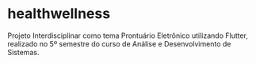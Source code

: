 # healthwellness

Projeto Interdisciplinar como tema Prontuário Eletrônico utilizando Flutter, realizado no 5º semestre do curso de Análise e Desenvolvimento de Sistemas.


